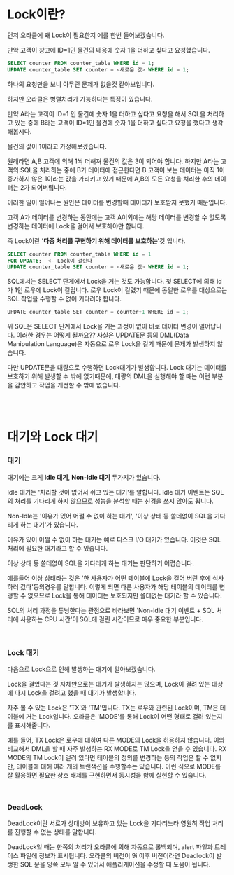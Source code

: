 # Lock이란?

먼저 오라클에 왜 Lock이 필요한지 예를 한번 들어보겠습니다.

만약 고객이 창고에 ID=1인 물건의 내용에 숫자 1을 더하고 싶다고 요청했습니다.

```sql
SELECT counter FROM counter_table WHERE id = 1;
UPDATE counter_table SET counter = <새로운 값> WHERE id = 1;
```

하나의 요청만을 보니 아무런 문제가 없을것 같아보입니다.

하지만 오라클은 병렬처리가 가능하다는 특징이 있습니다.

만약 A라는 고객이 ID=1 인 물건에 숫자 1을 더하고 싶다고 요청을 해서 SQL을 처리하고 있는 중에 B라는 고객이 ID=1인 물건에 숫자 1을 더하고 싶다고 요청을 했다고 생각해봅시다.

물건의 값이 1이라고 가정해보겠습니다.

원래라면 A,B 고객에 의해 1씩 더해져 물건의 값은 3이 되어야 합니다. 하지만 A라는 고객의 SQL을 처리하는 중에 B가 데이터에 접근한다면 B 고객이 보는 데이터는 아직 1이 증가하지 않은 1이라는 값을 가리키고 있기 때문에 A,B의 모든 요청을 처리한 후의 데이터는 2가 되어버립니다.

이러한 일이 일어나는 원인은 데이터를 변경할때 데이터가 보호받지 못했기 때문입니다.

고객 A가 데이터를 변경하는 동안에는 고객 A이외에는 해당 데이터를 변경할 수 없도록 변경하는 데이터에 Lock을 걸어서 보호해야만 합니다.

즉 Lock이란 '**다중 처리를 구현하기 위해 데이터를 보호하는**'것 입니다.

```sql
SELECT counter FROM counter_table WHERE id = 1
FOR UPDATE;  <- Lock이 걸린다
UPDATE counter_table SET counter = <새로운 값> WHERE id = 1;
```

SQL에서는 SELECT 단계에서 Lock을 거는 것도 가능합니다.  첫 SELECT에 의해 id가 1인 로우에 Lock이 걸립니다. 로우 Lock이 걸렸기 때문에 동일한 로우를 대상으로는 SQL 작업을 수행할 수 없어 기다려야 합니다.

```java
UPDATE counter_table SET counter = counter+1 WHERE id = 1;
```

위 SQL은 SELECT 단계에서 Lock을 거는 과정이 없이 바로 데이터 변경이 일어납니다. 이러한 경우는 어떻게 될까요??  사실은 UPDATE문 등의 DML(Data Manipulation Language)은 자동으로 로우 Lock을 걸기 때문에 문제가 발생하지 않습니다.

다만 UPDATE문을 대량으로 수행하면 Lock대기가 발생합니다. Lock 대기는 데이터를 보호하기 위해 발생할 수 밖에 없기때문에, 대량의 DML을 실행해야 할 때는 이런 부분을 감안하고 작업을 개선할 수 밖에 없습니다.

<br><br>

# 대기와 Lock 대기
### 대기

대기에는 크게 **Idle 대기**, **Non-Idle 대기** 두가지가 있습니다.

 

Idle 대기는 '처리할 것이 없어서 쉬고 있는 대기'를 말합니다. Idle 대기 이벤트는 SQL의 처리를 기다리게 하지 않으므로 성능을 분석할 때는 신경을 쓰지 않아도 됩니다.

Non-Idle는 '이유가 있어 어쩔 수 없이 하는 대기', '이상 상태 등 쓸데없이 SQL을 기다리게 하는 대기'가 있습니다.

이유가 있어 어쩔 수 없이 하는 대기는 예로 디스크 I/O 대기가 있습니다. 이것은 SQL 처리에 필요한 대기라고 할 수 있습니다.

이상 상태 등 쓸데없이 SQL을 기다리게 하는 대기는 판단하기 어렵습니다.

예를들어 이상 상태라는 것은 '한 사용자가 어떤 테이블에 Lock을 걸어 버린 후에 식사하러 갔다'등의경우를 말합니다. 이렇게 되면 다른 사용자가 해당 테이블의 데이터를 변경할 수 없으므로 Lock을 통해 데이터는 보호되지만 쓸데없는 대기라 할 수 있습니다.

SQL의 처리 과정을 튜닝한다는 관점으로 바라보면 'Non-Idle 대기 이벤트 + SQL 처리에 사용하는 CPU 시간'이 SQL에 걸린 시간이므로 매우 중요한 부분입니다.

<br>

### Lock 대기

다음으로 Lock으로 인해 발생하는 대기에 알아보겠습니다.

Lock을 걸었다는 것 자체만으로는 대기가 발생하지는 않으며, Lock이 걸려 있는 대상에 다시 Lock을 걸려고 했을 때 대기가 발생합니다.

자주 볼 수 있는 Lock은 'TX'와 'TM'입니다. TX는 로우와 관련된 Lock이며, TM은 테이블에 거는 Lock입니다. 오라클은 'MODE'를 통해 Lock이 어떤 형태로 걸려 있는지를 표시해줍니다.

예를 들어, TX Lock은 로우에 대하여 다른 MODE의 Lock을 허용하지 않습니다. 이와 비교해서 DML을 할 때 자주 발생하는 RX MODE로 TM Lock을 얻을 수 있습니다. RX MODE의 TM Lock이 걸려 있다면 테이블의 정의를 변경하는 등의 작업은 할 수 없지만, 테이블에 대해 여러 개의 트랜잭션을 수행할수는 있습니다. 이런 식으로 MODE를 잘 활용하면 필요한 상호 배제를 구현하면서 동시성을 함께 실현할 수 있습니다.

<br>

### DeadLock
DeadLock이란 서로가 상대방이 보유하고 있는 Lock을 기다리느라 영원히 작업 처리를 진행할 수 없는 상태를 말합니다.

DeadLock일 때는 한쪽의 처리가 오라클에 의해 자동으로 롤백되며, alert 파일과 트레이스 파일에 정보가 표시됩니다. 오라클의 버전이 9i 이후 버전이라면 Deadlock이 발생한 SQL 문을 양쪽 모두 알 수 있어서 애플리케이션을 수정할 때 도움이 됩니다.